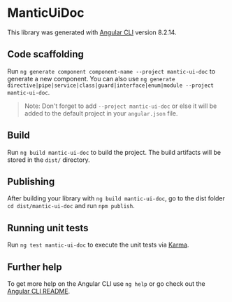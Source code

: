 # ManticUiDoc

This library was generated with [Angular CLI](https://github.com/angular/angular-cli) version 8.2.14.

## Code scaffolding

Run `ng generate component component-name --project mantic-ui-doc` to generate a new component. You can also use `ng generate directive|pipe|service|class|guard|interface|enum|module --project mantic-ui-doc`.
> Note: Don't forget to add `--project mantic-ui-doc` or else it will be added to the default project in your `angular.json` file. 

## Build

Run `ng build mantic-ui-doc` to build the project. The build artifacts will be stored in the `dist/` directory.

## Publishing

After building your library with `ng build mantic-ui-doc`, go to the dist folder `cd dist/mantic-ui-doc` and run `npm publish`.

## Running unit tests

Run `ng test mantic-ui-doc` to execute the unit tests via [Karma](https://karma-runner.github.io).

## Further help

To get more help on the Angular CLI use `ng help` or go check out the [Angular CLI README](https://github.com/angular/angular-cli/blob/master/README.md).
